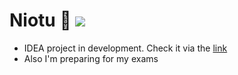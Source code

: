 # Niotu 🔮  ![](https://komarev.com/ghpvc/?username=niotu&color=blue)

* IDEA project in development. Check it via the <a href="https://github.com/niotu/IDEA_store">link</a>
* Also I'm preparing for my exams


<!-- <img style="display: block;-webkit-user-select: none;margin: auto;background-color: hsl(0, 0%, 90%);" src="https://i.pinimg.com/originals/d0/97/9b/d0979b26cec609049b3d1a3dee5b89b3.gif">
 -->

